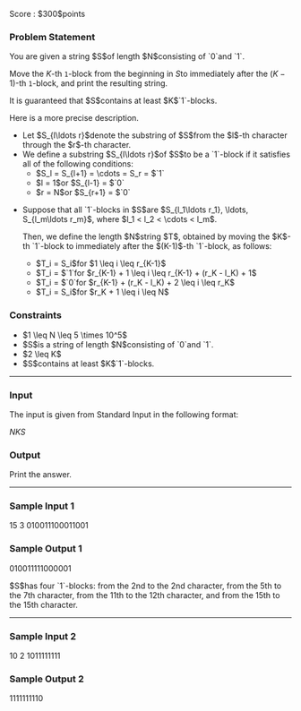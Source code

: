
<div>

<span>

<span>

<p>
Score : $300$points
</p>

<div>

<section>

### **Problem Statement**

<p>
You are given a string $S$of length $N$consisting of `0`and `1`.

Move the $K$-th `1`-block from the beginning in $S$to immediately after the $(K-1)$-th `1`-block, and print the resulting string.
</p>

<p>
It is guaranteed that $S$contains at least $K$`1`-blocks.
</p>

<p>
Here is a more precise description.
</p>

<ul>

<li>
Let $S_{l\ldots r}$denote the substring of $S$from the $l$-th character through the $r$-th character.
</li>

<li>
We define a substring $S_{l\ldots r}$of $S$to be a `1`-block if it satisfies all of the following conditions:
<ul>

<li>
$S_l = S_{l+1} = \cdots = S_r = $`1`
</li>

<li>
$l = 1$or $S_{l-1} = $`0`
</li>

<li>
$r = N$or $S_{r+1} = $`0`
</li>

</ul>

</li>

<li>

<p>
Suppose that all `1`-blocks in $S$are $S_{l_1\ldots r_1}, \ldots, S_{l_m\ldots r_m}$, where $l_1 < l_2 < \cdots < l_m$.
</p>

<p>
Then, we define the length $N$string $T$, obtained by moving the $K$-th `1`-block to immediately after the $(K-1)$-th `1`-block, as follows:
</p>

<ul>

<li>
$T_i = S_i$for $1 \leq i \leq r_{K-1}$
</li>

<li>
$T_i = $`1`for $r_{K-1} + 1 \leq i \leq r_{K-1} + (r_K - l_K) + 1$
</li>

<li>
$T_i = $`0`for $r_{K-1} + (r_K - l_K) + 2 \leq i \leq r_K$
</li>

<li>
$T_i = S_i$for $r_K + 1 \leq i \leq N$
</li>

</ul>

</li>

</ul>

</section>

</div>

<div>

<section>

### **Constraints**

<ul>

<li>
$1 \leq N \leq 5 \times 10^5$
</li>

<li>
$S$is a string of length $N$consisting of `0`and `1`.
</li>

<li>
$2 \leq K$
</li>

<li>
$S$contains at least $K$`1`-blocks.
</li>

</ul>

</section>

</div>

---

<div>

<div>

<section>

### **Input**

<p>
The input is given from Standard Input in the following format:
</p>

<div>

$N$$K$$S$
</div>

</section>

</div>

<div>

<section>

### **Output**

<p>
Print the answer.
</p>

</section>

</div>

</div>

---

<div>

<section>

### **Sample Input 1**

<div>

15 3
010011100011001

</div>

</section>

</div>

<div>

<section>

### **Sample Output 1**

<div>

010011111000001

</div>

<p>
$S$has four `1`-blocks: from the 2nd to the 2nd character, from the 5th to the 7th character, from the 11th to the 12th character, and from the 15th to the 15th character.
</p>

</section>

</div>

---

<div>

<section>

### **Sample Input 2**

<div>

10 2
1011111111

</div>

</section>

</div>

<div>

<section>

### **Sample Output 2**

<div>

1111111110

</div>

</section>

</div>

</span>

</span>

</div>
